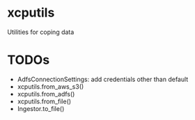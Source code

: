 # xcputils
Utilities for coping data

# TODOs
* AdfsConnectionSettings: add credentials other than default
* xcputils.from_aws_s3()
* xcputils.from_adfs()
* xcputils.from_file()
* Ingestor.to_file()
